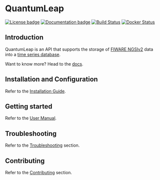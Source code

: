 # QuantumLeap

[![License badge](https://img.shields.io/badge/license-MIT-blue.svg)](https://opensource.org/licenses/MIT)
[![Documentation badge](https://img.shields.io/badge/docs-latest-yellow.svg)](https://smartsdk.github.io/ngsi-timeseries-api/)
[![Build Status](https://travis-ci.org/smartsdk/ngsi-timeseries-api.svg?branch=master)](https://travis-ci.org/smartsdk/ngsi-timeseries-api)
[![Docker Status](https://img.shields.io/docker/pulls/smartsdk/quantumleap.svg)](https://hub.docker.com/r/smartsdk/quantumleap/)

## Introduction

QuantumLeap is an API that supports the storage of [FIWARE NGSIv2](http://docs.orioncontextbroker.apiary.io/#)
data into a [time series database](https://en.wikipedia.org/wiki/Time_series_database).

Want to know more? Head to the [docs](https://smartsdk.github.io/ngsi-timeseries-api/).

## Installation and Configuration

Refer to the [Installation Guide](https://smartsdk.github.io/ngsi-timeseries-api/admin/).

## Getting started

Refer to the [User Manual](https://smartsdk.github.io/ngsi-timeseries-api/user/).

## Troubleshooting

Refer to the [Troubleshooting](https://smartsdk.github.io/ngsi-timeseries-api/user/troubleshooting/) section.

## Contributing

Refer to the [Contributing](https://smartsdk.github.io/ngsi-timeseries-api/user/contributing/) section.
